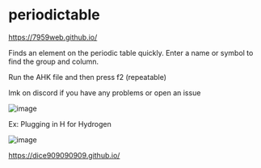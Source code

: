 # periodictable

https://7959web.github.io/

Finds an element on the periodic table quickly. Enter a name or symbol to find the group and column.

Run the AHK file and then press f2 (repeatable)

lmk on discord if you have any problems or open an issue

![image](https://github.com/user-attachments/assets/02e786a3-8488-4117-b43f-7e7f08c4463b)

Ex: Plugging in H for Hydrogen

![image](https://github.com/user-attachments/assets/5594340a-9698-4700-a73d-f76250270a08)


https://dice909090909.github.io/
